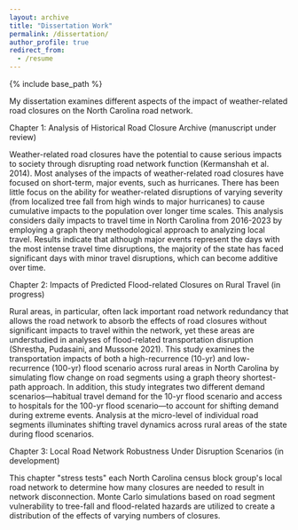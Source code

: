 ```yaml
---
layout: archive
title: "Dissertation Work"
permalink: /dissertation/
author_profile: true
redirect_from:
  - /resume
---
```


{% include base_path %}

My dissertation examines different aspects of the impact of weather-related road closures on the North Carolina road network.


Chapter 1: Analysis of Historical Road Closure Archive (manuscript under review)

Weather-related road closures have the potential to cause serious impacts to society through disrupting road network function (Kermanshah et al. 2014). Most analyses of the impacts of weather-related road closures have focused on short-term, major events, such as hurricanes. There has been little focus on the ability for weather-related disruptions of varying severity (from localized tree fall from high winds to major hurricanes) to cause cumulative impacts to the population over longer time scales. This analysis considers daily impacts to travel time in North Carolina from 2016-2023 by employing a graph theory methodological approach to analyzing local travel. Results indicate that although major events represent the days with the most intense travel time disruptions, the majority of the state has faced significant days with minor travel disruptions, which can become additive over time.

Chapter 2: Impacts of Predicted Flood-related Closures on Rural Travel (in progress)

Rural areas, in particular, often lack important road network redundancy that allows the road network to absorb the effects of road closures without significant impacts to travel within the network, yet these areas are understudied in analyses of flood-related transportation disruption (Shrestha, Pudasaini, and Mussone 2021). This study examines the transportation impacts of both a high-recurrence (10-yr) and low-recurrence (100-yr) flood scenario across rural areas in North Carolina by simulating flow change on road segments using a graph theory shortest-path approach. In addition, this study integrates two different demand scenarios—habitual travel demand for the 10-yr flood scenario and access to hospitals for the 100-yr flood scenario—to account for shifting demand during extreme events. Analysis at the micro-level of individual road segments illuminates shifting travel dynamics across rural areas of the state during flood scenarios.


Chapter 3: Local Road Network Robustness Under Disruption Scenarios (in development)

This chapter "stress tests" each North Carolina census block group's local road network to determine how many closures are needed to result in network disconnection. Monte Carlo simulations based on road segment vulnerability to tree-fall and flood-related hazards are utilized to create a distribution of the effects of varying numbers of closures. 

